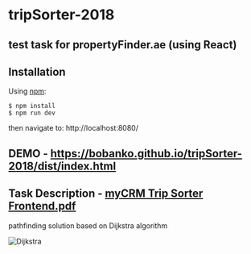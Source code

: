 # tripSorter-2018

## test task for propertyFinder.ae (using React)


## Installation

Using [npm](https://www.npmjs.com/):

    $ npm install
    $ npm run dev
    
then navigate to: http://localhost:8080/


## DEMO - https://bobanko.github.io/tripSorter-2018/dist/index.html

## Task Description - [myCRM Trip Sorter Frontend.pdf](https://github.com/bobanko/tripSorter/blob/master/myCRM_Trip%20Sorter_Frontend.pdf)

pathfinding solution based on Dijkstra algorithm

![Dijkstra](https://i.imgur.com/6r2cIU9.jpg)
